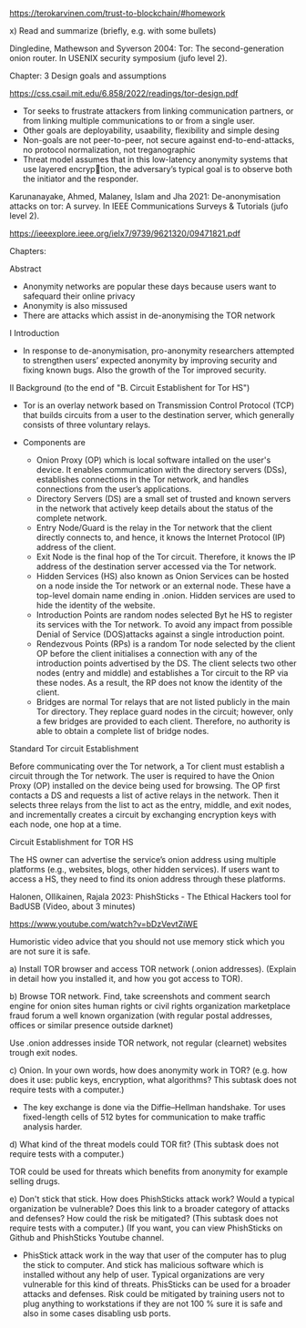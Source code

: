 https://terokarvinen.com/trust-to-blockchain/#homework

x) Read and summarize (briefly, e.g. with some bullets)

Dingledine, Mathewson and Syverson 2004: Tor: The second-generation onion router. In USENIX security symposium (jufo level 2). 

Chapter: 3 Design goals and assumptions

https://css.csail.mit.edu/6.858/2022/readings/tor-design.pdf
- Tor seeks to frustrate attackers from linking communication partners, or from linking multiple communications to or from a single user.
- Other goals are deployability, usaability, flexibility and  simple desing
- Non-goals are not peer-to-peer, not secure against end-to-end-attacks, no protocol normalization, not treganographic
- Threat model assumes that in this low-latency anonymity systems that use layered encryption, the adversary’s typical goal is to observe both the initiator and the responder.

  
Karunanayake, Ahmed, Malaney, Islam and Jha 2021: De-anonymisation attacks on tor: A survey. In IEEE Communications Surveys & Tutorials (jufo level 2). 

https://ieeexplore.ieee.org/ielx7/9739/9621320/09471821.pdf

Chapters:

Abstract

- Anonymity networks are popular these days because users want to safequard their online privacy
- Anonymity is also missused
- There are attacks which assist in de-anonymising the TOR network  

I Introduction

- In response to de-anonymisation, pro-anonymity researchers attempted to strengthen users’ expected
anonymity by improving security and fixing known bugs. Also the growth of the Tor improved security.
  

II Background (to the end of "B. Circuit Establishent for Tor HS")

- Tor is an overlay network based on Transmission Control Protocol (TCP) that builds circuits from
a user to the destination server, which generally consists of three voluntary relays.

- Components are 
	- Onion Proxy (OP) which is local software intalled on the user's device. It enables communication with the directory servers (DSs),
	establishes connections in the Tor network, and handles connections from the user’s applications.
	- Directory Servers (DS) are a small set of trusted and known servers in the network that actively keep details about the status of the complete network.
	- Entry Node/Guard is the relay in the Tor network that the client directly connects to, and hence, it knows the Internet Protocol (IP) address of the client.
	- Exit Node is the final hop of the Tor circuit. Therefore, it knows the IP address of the destination server accessed via the Tor network.
	- Hidden Services (HS) also known as Onion Services can be hosted on a node inside the Tor network or an external node. These
	have a top-level domain name ending in .onion. Hidden services are used to hide the identity of the website.
	- Introduction Points are random nodes selected Byt he HS to register its services with the Tor network. To avoid any impact from possible Denial of Service (DOS)attacks against a single introduction point.
	- Rendezvous Points (RPs) is a random Tor node selected by the client OP before the client initialises a connection with any of the introduction points advertised by the DS. The client selects two other nodes (entry and middle) and establishes a Tor circuit to the RP via these nodes. As a result, the RP does not know the identity of the client.
	- Bridges are normal Tor relays that are not listed publicly in the main Tor directory. They replace guard nodes in the circuit; however, only a few bridges are provided to each client. Therefore, no authority is able to obtain a complete list of bridge nodes.

Standard Tor circuit Establishment

Before communicating over the Tor network, a Tor client must establish a circuit through the Tor network. 
The user is required to have the Onion Proxy (OP) installed on the device being used for browsing. The OP first contacts a DS
and requests a list of active relays in the network. Then it selects three relays from the list to act as the entry, middle,
and exit nodes, and incrementally creates a circuit by exchanging encryption keys with each node, one hop at a time.

Circuit Establishment for TOR HS

The HS owner can advertise the service’s onion address using multiple platforms
(e.g., websites, blogs, other hidden services). If users want to access a HS, they need to find its onion address through these platforms.

Halonen, Ollikainen, Rajala 2023: PhishSticks - The Ethical Hackers tool for BadUSB (Video, about 3 minutes)

https://www.youtube.com/watch?v=bDzVevtZiWE

Humoristic video advice that you should not use memory stick which you are not sure it is safe.


a) Install TOR browser and access TOR network (.onion addresses). (Explain in detail how you installed it, and how you got access to TOR).

b) Browse TOR network.
Find, take screenshots and comment
search engine for onion sites
human rights or civil rights organization
marketplace
fraud
forum
a well known organization (with regular postal addresses, offices or similar presence outside darknet)

Use .onion addresses inside TOR network, not regular (clearnet) websites trough exit nodes.

c) Onion. In your own words, how does anonymity work in TOR? (e.g. how does it use: public keys, encryption, what algorithms? This subtask does not require tests with a computer.)

- The key exchange is done via the Diffie–Hellman handshake. Tor uses fixed-length cells of 512 bytes for communication
to make traffic analysis harder. 


d) What kind of the threat models could TOR fit? (This subtask does not require tests with a computer.)

TOR could be used for threats which benefits from anonymity for example selling drugs.

e) Don't stick that stick. How does PhishSticks attack work? Would a typical organization be vulnerable? Does this link to a broader category of attacks and defenses? How could the risk be mitigated? (This subtask does not require tests with a computer.) (If you want, you can view PhishSticks on Github and PhishSticks Youtube channel.

- PhisStick attack work in the way that user of the computer has to plug the stick to computer. 
And stick has malicious software which is installed without any help of user. Typical organizations are very vulnerable for this kind of threats. PhisSticks can be used for a broader attacks and defenses. Risk could be mitigated by training users not to plug anything to workstations if they are not 100 % sure it is safe and also in some cases disabling usb ports.


